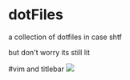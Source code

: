 # dotFiles
a collection of dotfiles in case shtf 

but don't worry its still lit


#vim and titlebar
<img
src="https://github.com/notDavidHenderson/dotFiles/blob/master/screenshots/vim.png?raw=true">

